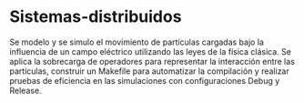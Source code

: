 # Sistemas-distribuidos
Se modelo y se simulo el movimiento de partículas cargadas bajo la influencia de un campo eléctrico utilizando las leyes de la física clásica. Se aplica la sobrecarga de operadores para representar la interacción entre las partículas, construir un Makefile para automatizar la compilación y realizar pruebas de eficiencia en las simulaciones con configuraciones Debug y Release.

